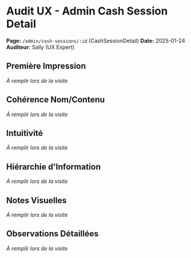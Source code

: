 # Audit UX - Admin Cash Session Detail
**Page:** `/admin/cash-sessions/:id` (CashSessionDetail)
**Date:** 2025-01-24
**Auditeur:** Sally (UX Expert)

## Première Impression
*À remplir lors de la visite*

## Cohérence Nom/Contenu
*À remplir lors de la visite*

## Intuitivité
*À remplir lors de la visite*

## Hiérarchie d'Information
*À remplir lors de la visite*

## Notes Visuelles
*À remplir lors de la visite*

## Observations Détaillées
*À remplir lors de la visite*
